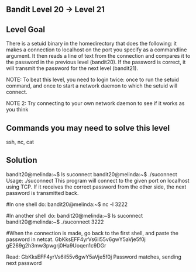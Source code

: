 ## Bandit Level 20 -> Level 21

## Level Goal

There is a setuid binary in the homedirectory that does the following: it makes a connection to localhost on the port you specify as a commandline argument. It then reads a line of text from the connection and compares it to the password in the previous level (bandit20). If the password is correct, it will transmit the password for the next level (bandit21).

NOTE: To beat this level, you need to login twice: once to run the setuid command, and once to start a network daemon to which the setuid will connect.

NOTE 2: Try connecting to your own network daemon to see if it works as you think

## Commands you may need to solve this level

ssh, nc, cat

## Solution

bandit20@melinda:~$ ls
suconnect
bandit20@melinda:~$ ./suconnect
Usage: ./suconnect <portnumber>
This program will connect to the given port on localhost using TCP. If it receives the
correct password from the other side, the next password is transmitted back.
 
#In one shell do:
bandit20@melinda:~$ nc -l 3222
 
#In another shell do:
bandit20@melinda:~$ ls
suconnect
bandit20@melinda:~$ ./suconnect 3222
 
#When the connection is made, go back to the first shell, and paste the password in netcat.
GbKksEFF4yrVs6il55v6gwY5aVje5f0j
gE269g2h3mw3pwgrj0Ha9Uoqen1c9DGr
 
Read: GbKksEFF4yrVs6il55v6gwY5aVje5f0j
Password matches, sending next password
```

